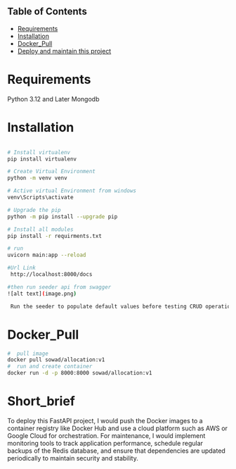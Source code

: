 
## Table of Contents
- [Requirements](#Requirements)
- [Installation](#Installation)
- [Docker_Pull](#Docker_Pull)
- [Deploy and maintain this project](#Short_brief)

# Requirements
Python 3.12 and Later
Mongodb 
# Installation
```bash

# Install virtualenv
pip install virtualenv

# Create Virtual Environment
python -m venv venv

# Active virtual Environment from windows
venv\Scripts\activate

# Upgrade the pip
python -m pip install --upgrade pip

# Install all modules
pip install -r requirments.txt

# run
uvicorn main:app --reload    

#Url Link
 http://localhost:8000/docs

#then run seeder api from swagger
![alt text](image.png)

 Run the seeder to populate default values before testing CRUD operations from Swagger.

```
# Docker_Pull
```bash
#  pull image
docker pull sowad/allocation:v1
#  run and create container
docker run -d -p 8000:8000 sowad/allocation:v1
```
# Short_brief
To deploy this FastAPI project, I would push the Docker images to a container registry like Docker Hub and use a cloud platform such as AWS or Google Cloud for orchestration. For maintenance, I would implement monitoring tools to track application performance, schedule regular backups of the Redis database, and ensure that dependencies are updated periodically to maintain security and stability.


